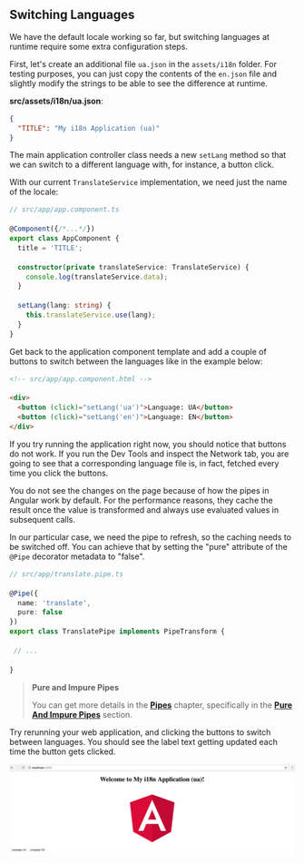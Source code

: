 ## Switching Languages

We have the default locale working so far, but switching languages at runtime require some extra configuration steps.

First, let's create an additional file `ua.json` in the `assets/i18n` folder.
For testing purposes, you can just copy the contents of the `en.json` file
and slightly modify the strings to be able to see the difference at runtime.

**src/assets/i18n/ua.json**:

```json
{
  "TITLE": "My i18n Application (ua)"
}
```

The main application controller class needs a new `setLang` method
so that we can switch to a different language with, for instance, a button click.

With our current `TranslateService` implementation, we need just the name of the locale:

```ts
// src/app/app.component.ts

@Component({/*...*/})
export class AppComponent {
  title = 'TITLE';

  constructor(private translateService: TranslateService) {
    console.log(translateService.data);
  }

  setLang(lang: string) {
    this.translateService.use(lang);
  }
}
```

Get back to the application component template and add a couple of buttons
to switch between the languages like in the example below:

```html
<!-- src/app/app.component.html -->

<div>
  <button (click)="setLang('ua')">Language: UA</button>
  <button (click)="setLang('en')">Language: EN</button>
</div>
```

If you try running the application right now, you should notice that buttons do not work.
If you run the Dev Tools and inspect the Network tab, you are going to see that a corresponding language file is,
in fact, fetched every time you click the buttons.

You do not see the changes on the page because of how the pipes in Angular work by default.
For the performance reasons, they cache the result once the value is transformed and always use evaluated values in subsequent calls.

In our particular case, we need the pipe to refresh, so the caching needs to be switched off.
You can achieve that by setting the "pure" attribute of the `@Pipe` decorator metadata to "false".

```ts
// src/app/translate.pipe.ts

@Pipe({
  name: 'translate',
  pure: false
})
export class TranslatePipe implements PipeTransform {

 // ...

}
```

> **Pure and Impure Pipes**
>
> You can get more details in the **[Pipes](ch09-00-pipes.md)** chapter,
> specifically in the **[Pure And Impure Pipes](ch09-05-pure-and-impure-pipes.md)** section.

Try rerunning your web application, and clicking the buttons to switch between languages.
You should see the label text getting updated each time the button gets clicked.

![](images/app-i18n-03.png)
